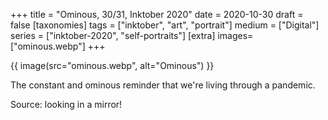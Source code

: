 +++
title = "Ominous, 30/31, Inktober 2020"
date = 2020-10-30
draft =  false
[taxonomies]
tags = ["inktober", "art", "portrait"]
medium = ["Digital"]
series = ["inktober-2020", "self-portraits"]
[extra]
images= ["ominous.webp"]
+++

{{ image(src="ominous.webp", alt="Ominous") }}

The constant and ominous reminder that we're living through a pandemic.

Source: looking in a mirror!

